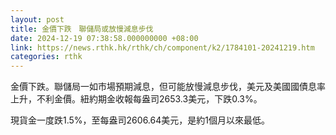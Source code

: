 ```yaml
---
layout: post
title: 金價下跌　聯儲局或放慢減息步伐
date: 2024-12-19 07:38:58.000000000 +08:00
link: https://news.rthk.hk/rthk/ch/component/k2/1784101-20241219.htm
categories: rthk
---
```


金價下跌。聯儲局一如市場預期減息，但可能放慢減息步伐，美元及美國國債息率上升，不利金價。紐約期金收報每盎司2653.3美元，下跌0.3%。

現貨金一度跌1.5%，至每盎司2606.64美元，是約1個月以來最低。
